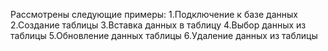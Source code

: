 Рассмотрены следующие примеры:
1.Подключение к базе данных
2.Создание таблицы
3.Вставка данных в таблицу
4.Выбор данных из таблицы
5.Обновление данных таблицы
6.Удаление данных из таблицы

